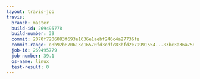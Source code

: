 ```yaml
---
layout: travis-job
travis:
  branch: master
  build-id: 269495778
  build-number: 39
  commit: 2070f7206083f693e1636e1aebf246c4a27736fe
  commit-range: e8b92b870613e16570fd3cdfc83bfd2e79991554...83bc3a36a75d686d1de7ee2571f2c86fe4b3e32a
  job-id: 269495779
  job-number: 39.1
  os-name: linux
  test-result: 0
---
```

